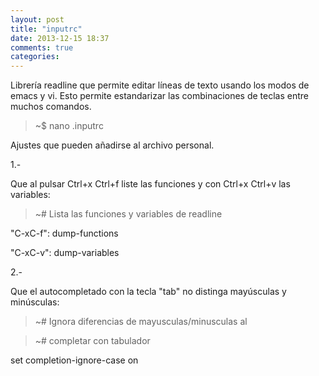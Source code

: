 ```yaml
---
layout: post
title: "inputrc"
date: 2013-12-15 18:37
comments: true
categories: 
---
```

Librería readline que permite editar líneas de texto usando los modos de emacs y vi. Esto permite estandarizar las combinaciones de teclas entre muchos comandos.

>~$ nano .inputrc

Ajustes que pueden añadirse al archivo personal.

1.-

Que al pulsar Ctrl+x Ctrl+f liste las funciones y con Ctrl+x Ctrl+v las variables:

>~# Lista las funciones y variables de readline

"C-xC-f": dump-functions

"C-xC-v": dump-variables

2.-

Que el autocompletado con la tecla "tab" no distinga mayúsculas y minúsculas:

>~# Ignora diferencias de mayusculas/minusculas al

>~# completar con tabulador

set completion-ignore-case on

